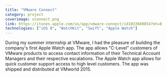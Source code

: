 ```yaml
---
title: "VMware Connect"
category: project
coverimage: vconnect.png
link: https://itunes.apple.com/us/app/vmware-connect/id1033049854?mt=8
technologies: ["iOS 8", "WatchKit", "Swift", "Apple Watch"]
---
```


During my summer internship at VMware, I had the pleasure of building the company's first Apple Watch app. The app allows \"C-Level\" customers of VMware products to access contact information of their Technical Account Managers and their respective escalations. The Apple Watch app allows for quick customer support access to high level customers. The app was shipped and distributed at VMworld 2015.